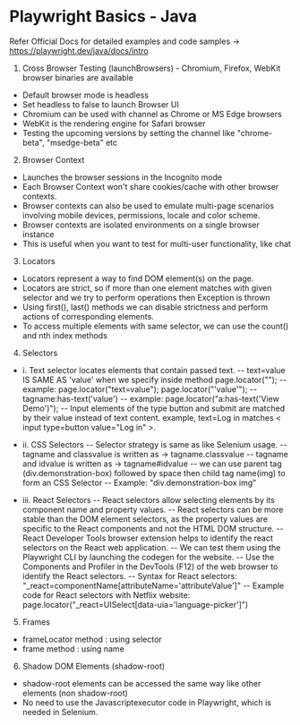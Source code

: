 # Playwright Basics - Java
Refer Official Docs for detailed examples and code samples -> https://playwright.dev/java/docs/intro

1. Cross Browser Testing (launchBrowsers) - Chromium, Firefox, WebKit browser binaries are available
 - Default browser mode is headless
 - Set headless to false to launch Browser UI
 - Chromium can be used with channel as Chrome or MS Edge browsers
 - WebKit is the rendering engine for Safari browser
 - Testing the upcoming versions by setting the channel like "chrome-beta", "msedge-beta" etc

2. Browser Context
 - Launches the browser sessions in the Incognito mode
 - Each Browser Context won't share cookies/cache with other browser contexts.
 - Browser contexts can also be used to emulate multi-page scenarios involving mobile devices, permissions, locale and color scheme.
 - Browser contexts are isolated environments on a single browser instance
 - This is useful when you want to test for multi-user functionality, like chat
 
 3. Locators
 - Locators represent a way to find DOM element(s) on the page.
 - Locators are strict, so if more than one element matches with given selector and we try to perform operations then Exception is thrown
 - Using first(), last() methods we can disable strictness and perform actions of corresponding elements.
 - To access multiple elements with same selector, we can use the count() and nth index methods
 
 4. Selectors
 - i. Text selector locates elements that contain passed text.
 		-- text=value IS SAME AS 'value' when we specify inside method page.locator("");
 		-- example: page.locator("text=value"); page.locator("'value'");
 		-- tagname:has-text('value')
 		-- example: page.locator("a:has-text('View Demo')");
   -- Input elements of the type button and submit are matched by their value instead of text content. 
      example, text=Log in matches < input type=button value="Log in" >.
 			
 - ii. CSS Selectors
 		-- Selector strategy is same as like Selenium usage.
 		-- tagname and classvalue is written as -> tagname.classvalue
 		-- tagname and idvalue is written as -> tagname#idvalue
 		-- we can use parent tag (div.demonstration-box) followed by space then child tag name(img) to form an CSS Selector
 		-- Example: "div.demonstration-box img"
   
  - iii. React Selectors
   -- React selectors allow selecting elements by its component name and property values.
   -- React selectors can be more stable than the DOM element selectors, as the property values are specific to the React components and not the HTML DOM structure.
   -- React Developer Tools browser extension helps to identify the react selectors on the React web application. 
   -- We can test them using the Playwright CLI by launching the codegen for the website.
   -- Use the Components and Profiler in the DevTools (F12) of the web browser to identify the React selectors.
   -- Syntax for React selectors: "_react=componentName[attributeName='attributeValue']"
   -- Example code for React selectors with Netflix website: page.locator("_react=UISelect[data-uia='language-picker']")

 5. Frames
 - frameLocator method : using selector
 - frame method : using name

 6. Shadow DOM Elements (shadow-root)
 - shadow-root elements can be accessed the same way like other elements (non shadow-root)
 - No need to use the Javascriptexecutor code in Playwright, which is needed in Selenium.
